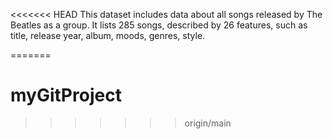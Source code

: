 <<<<<<< HEAD
This dataset includes data about all songs released by The Beatles as a group.
It lists 285 songs, described by 26 features, such as title, release year,
 album, moods, genres, style.


=======
# myGitProject
>>>>>>> origin/main
